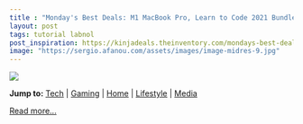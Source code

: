 ```yaml
---
title : "Monday's Best Deals: M1 MacBook Pro, Learn to Code 2021 Bundle, Persona 5 Strikers, Stainless Steel Stock Pots, Lisa Frank Cosmetics, Callaway Golf Sale, and More"
layout: post
tags: tutorial labnol
post_inspiration: https://kinjadeals.theinventory.com/mondays-best-deals-babbel-language-learning-car-seat-1846617654
image: "https://sergio.afanou.com/assets/images/image-midres-9.jpg"
---
```


<img src="https://i.kinja-img.com/gawker-media/image/upload/s---h4QZS-S--/c_fit,fl_progressive,q_80,w_636/wacdnntzjdu4on7pzfgh.jpg" /><p><strong>Jump to:</strong> <a href="#Tech">Tech</a> | <a href="#Gaming">Gaming</a> | <a href="#Home">Home</a> | <a href="#Lifestyle">Lifestyle</a> | <a href="#Media">Media</a><br></p><p><a href="https://kinjadeals.theinventory.com/mondays-best-deals-babbel-language-learning-car-seat-1846617654">Read more...</a></p>